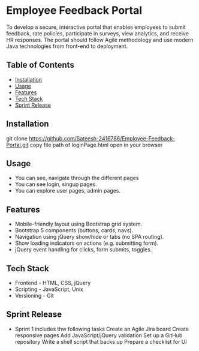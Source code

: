 # Employee Feedback Portal
To develop a secure, interactive portal that enables employees to submit feedback, rate policies, participate in surveys, view analytics, and receive HR responses. The portal should follow Agile methodology and use modern Java technologies from front-end to deployment.

## Table of Contents
- [Installation](#installation)
- [Usage](#usage)
- [Features](#features)
- [Tech Stack](#techstack)
- [Sprint Release](#sprintRelease)

## Installation
git clone https://github.com/Sateesh-2416786/Employee-Feedback-Portal.git
copy file path of loginPage.html
open in your browser 

## Usage
- You can see, navigate through the different pages
- You can see login, singup pages.
- You can explore user pages, admin pages.

## Features
- Mobile-friendly layout using Bootstrap grid system. 
- Bootstrap 5 components (buttons, cards, navs).
- Navigation using jQuery show/hide or tabs (no SPA routing). 
- Show loading indicators on actions (e.g. submitting form).
- jQuery event handling for clicks, form submits, toggles.

## Tech Stack
- Frontend - HTML, CSS, jQuery
- Scripting - JavaScript, Unix
- Versioning - Git

## Sprint Release
- Sprint 1 includes thw following tasks
    Create an Agile Jira board
    Create responsive pages
    Add JavaScript/jQuery validation
    Set up a GitHub repository
    Write a shell script that backs up
    Prepare a checklist for UI
